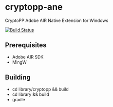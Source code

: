 cryptopp-ane
============

CryptoPP Adobe AIR Native Extension for Windows

[![Build Status](https://travis-ci.org/vpmedia/cryptopp-ane.png?branch=master)](https://travis-ci.org/vpmedia/cryptopp-ane)

## Prerequisites

* Adobe AIR SDK
* MingW

## Building

* cd library/cryptopp && build
* cd library && build
* gradle